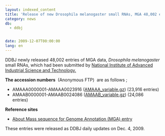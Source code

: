 ```yaml
---
layout: indexed_content
title: 'Release of new Drosophila melanogaster small RNAs, MGA 48,002 entries '
category: news
db:
  - ddbj


date: 2009-12-07T00:00:00
lang: en
---
```


<html>DDBJ newly released 48,002 entries of MGA data, <i>Drosophila melanogaster</i> small RNAs, which had been submitted by <a href="http://www.aist.go.jp/index_en.html" target="_new">National Institute of Advanced Industrial Science and Technology.</a>

<p><b>The accession numbers</b>  (Anonymous FTP)  are as follows ; </p>

<ul>
    <li>AMAAA0000001-AMAAA0023916 (<a href="ftp://ftp.ddbj.nig.ac.jp/ddbj_database/mga/AM_resource_index.html">AMAAA_variable.gz</a>) (23,916 entries) </li>
    <li>AMAAB0000001-AMAAB0024086 (<a href="ftp://ftp.ddbj.nig.ac.jp/ddbj_database/mga/AM_resource_index.html">AMAAB_variable.gz</a>) (24,086 entries) </li>
</ul>

<p><b>Reference sites</b></p>

<ul>
    <li><a href="/ddbj/mga-e.html">About Mass sequence for Genome Annotation (MGA) entry</a></li>
</ul>

<p>These entries were released as DDBJ daily updates on Dec. 4, 2009.</p>
</html>
